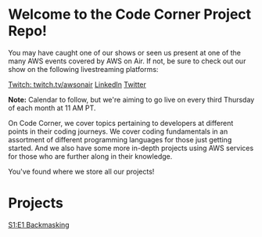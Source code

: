 # Welcome to the Code Corner Project Repo!

You may have caught one of our shows or seen us present at one of the many AWS events covered by AWS on Air. If not, be sure to check out our show on the following livestreaming platforms:

[Twitch: twitch.tv/awsonair](https://twitch.tv/awsonair)
[LinkedIn](https://www.linkedin.com/company/amazon-web-services/)
[Twitter](https://twitter.com/AWSonAir)

**Note:** Calendar to follow, but we're aiming to go live on every third Thursday of each month at 11 AM PT.

On Code Corner, we cover topics pertaining to developers at different points in their coding journeys. We cover coding fundamentals in an assortment of different programming languages for those just getting started. And we also have some more in-depth projects using AWS services for those who are further along in their knowledge.

You've found where we store all our projects!

# Projects
[S1:E1 Backmasking](projects/s1e1/backmasking)